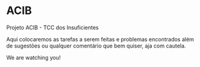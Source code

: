 # ACIB
Projeto ACIB - TCC dos Insuficientes

Aqui colocaremos as tarefas a serem feitas e problemas encontrados além de sugestões ou qualquer comentário que bem quiser, aja com cautela.

We are watching you!

